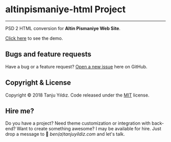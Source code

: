 # altinpismaniye-html Project
---

PSD 2 HTML conversion for **Altin Pismaniye Web Site**.

[Click here](https://altinpismaniye.surge.sh/) to see the demo.

## Bugs and feature requests

Have a bug or a feature request? [Open a new issue](https://github.com/mavisland/altinpismaniye-html/issues/new) here on GitHub.

## Copyright & License

Copyright © 2018 Tanju Yıldız. Code released under the [MIT](https://github.com/mavisland/altinpismaniye-html/blob/master/LICENSE.md) license.

## Hire me?

Do you have a project? Need theme customization or integration with back-end? Want to create something awesome? I may be available for hire. Just drop a message to 💌 _ben(a)tanjuyildiz.com_ and let's talk.
